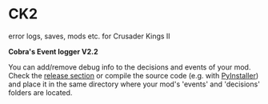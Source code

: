 # CK2
error logs, saves, mods etc. for Crusader Kings II

**Cobra's Event logger V2.2** 

You can add/remove debug info to the decisions and events of your mod. Check the [release section](https://github.com/LordKobra/CK2/releases/tag/Release) or compile the source code (e.g. with [PyInstaller](https://pyinstaller.org/en/stable/)) and place it in the same directory where your mod's 'events' and 'decisions' folders are located.
